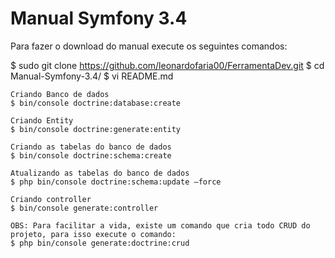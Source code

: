 # Manual Symfony 3.4


Para fazer o download do manual execute os seguintes comandos:

$ sudo git clone https://github.com/leonardofaria00/FerramentaDev.git
$ cd Manual-Symfony-3.4/
$ vi README.md


    Criando Banco de dados
    $ bin/console doctrine:database:create
    
    Criando Entity
    $ bin/console doctrine:generate:entity

    Criando as tabelas do banco de dados
    $ bin/console doctrine:schema:create
    
    Atualizando as tabelas do banco de dados
    $ php bin/console doctrine:schema:update –force
    
    Criando controller
    $ bin/console generate:controller
    
    OBS: Para facilitar a vida, existe um comando que cria todo CRUD do projeto, para isso execute o comando:
    $ php bin/console generate:doctrine:crud
    
    








    
